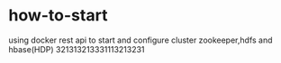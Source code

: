 # how-to-start
using docker rest api to start and configure cluster zookeeper,hdfs and hbase(HDP)
321313213331113213231

